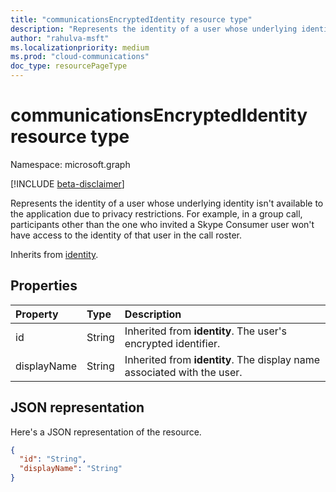 ```yaml
--- 
title: "communicationsEncryptedIdentity resource type"
description: "Represents the identity of a user whose underlying identity isn't available to the application due to privacy restrictions."
author: "rahulva-msft"
ms.localizationpriority: medium
ms.prod: "cloud-communications"
doc_type: resourcePageType
---
```


# communicationsEncryptedIdentity resource type

Namespace: microsoft.graph

[!INCLUDE [beta-disclaimer](../../includes/beta-disclaimer.md)]

Represents the identity of a user whose underlying identity isn't available to the application due to privacy restrictions. For example, in a group call, participants other than the one who invited a Skype Consumer user won't have access to the identity of that user in the call roster.

Inherits from [identity](identity.md).

## Properties

| Property                       | Type                        | Description                                                                                                                                       |
| :----------------------------- | :---------------------------| :-------------------------------------------------------------------------------------------------------------------------------------------------|
| id | String | Inherited from **identity**. The user's encrypted identifier. |
| displayName | String | Inherited from **identity**. The display name associated with the user. |

## JSON representation

Here's a JSON representation of the resource.

<!-- {
  "blockType": "resource",
  "@odata.type": "microsoft.graph.communicationsEncryptedIdentity",
  "optionalProperties": [
    "displayName"
  ],
} -->
```json
{
  "id": "String",
  "displayName": "String"
}
```
